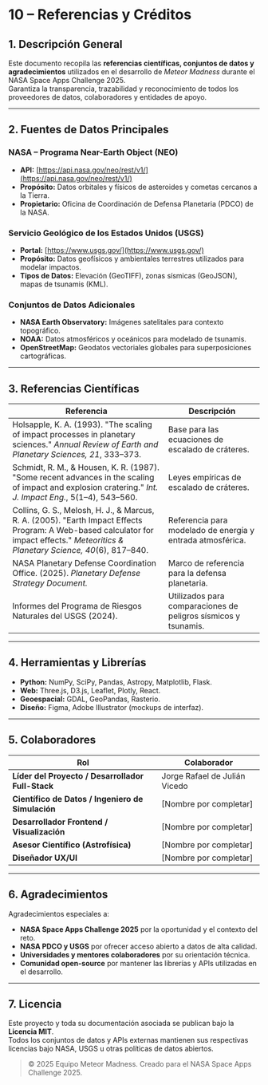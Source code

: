 # 10 – Referencias y Créditos

## 1. Descripción General

Este documento recopila las **referencias científicas, conjuntos de datos y agradecimientos** utilizados en el desarrollo de *Meteor Madness* durante el NASA Space Apps Challenge 2025.  
Garantiza la transparencia, trazabilidad y reconocimiento de todos los proveedores de datos, colaboradores y entidades de apoyo.

---

## 2. Fuentes de Datos Principales

### NASA – Programa Near-Earth Object (NEO)
- **API:** [https://api.nasa.gov/neo/rest/v1/](https://api.nasa.gov/neo/rest/v1/)  
- **Propósito:** Datos orbitales y físicos de asteroides y cometas cercanos a la Tierra.  
- **Propietario:** Oficina de Coordinación de Defensa Planetaria (PDCO) de la NASA.  

### Servicio Geológico de los Estados Unidos (USGS)
- **Portal:** [https://www.usgs.gov/](https://www.usgs.gov/)  
- **Propósito:** Datos geofísicos y ambientales terrestres utilizados para modelar impactos.  
- **Tipos de Datos:** Elevación (GeoTIFF), zonas sísmicas (GeoJSON), mapas de tsunamis (KML).  

### Conjuntos de Datos Adicionales
- **NASA Earth Observatory:** Imágenes satelitales para contexto topográfico.  
- **NOAA:** Datos atmosféricos y oceánicos para modelado de tsunamis.  
- **OpenStreetMap:** Geodatos vectoriales globales para superposiciones cartográficas.  

---

## 3. Referencias Científicas

| Referencia | Descripción |
|-------------|--------------|
| Holsapple, K. A. (1993). "The scaling of impact processes in planetary sciences." *Annual Review of Earth and Planetary Sciences, 21*, 333–373. | Base para las ecuaciones de escalado de cráteres. |
| Schmidt, R. M., & Housen, K. R. (1987). "Some recent advances in the scaling of impact and explosion cratering." *Int. J. Impact Eng.*, 5(1–4), 543–560. | Leyes empíricas de escalado de cráteres. |
| Collins, G. S., Melosh, H. J., & Marcus, R. A. (2005). "Earth Impact Effects Program: A Web-based calculator for impact effects." *Meteoritics & Planetary Science, 40*(6), 817–840. | Referencia para modelado de energía y entrada atmosférica. |
| NASA Planetary Defense Coordination Office. (2025). *Planetary Defense Strategy Document.* | Marco de referencia para la defensa planetaria. |
| Informes del Programa de Riesgos Naturales del USGS (2024). | Utilizados para comparaciones de peligros sísmicos y tsunamis. |

---

## 4. Herramientas y Librerías

- **Python:** NumPy, SciPy, Pandas, Astropy, Matplotlib, Flask.  
- **Web:** Three.js, D3.js, Leaflet, Plotly, React.  
- **Geoespacial:** GDAL, GeoPandas, Rasterio.  
- **Diseño:** Figma, Adobe Illustrator (mockups de interfaz).  

---

## 5. Colaboradores

| Rol | Colaborador |
|------|--------------|
| **Líder del Proyecto / Desarrollador Full-Stack** | Jorge Rafael de Julián Vicedo |
| **Científico de Datos / Ingeniero de Simulación** | [Nombre por completar] |
| **Desarrollador Frontend / Visualización** | [Nombre por completar] |
| **Asesor Científico (Astrofísica)** | [Nombre por completar] |
| **Diseñador UX/UI** | [Nombre por completar] |

---

## 6. Agradecimientos

Agradecimientos especiales a:
- **NASA Space Apps Challenge 2025** por la oportunidad y el contexto del reto.  
- **NASA PDCO y USGS** por ofrecer acceso abierto a datos de alta calidad.  
- **Universidades y mentores colaboradores** por su orientación técnica.  
- **Comunidad open-source** por mantener las librerías y APIs utilizadas en el desarrollo.  

---

## 7. Licencia

Este proyecto y toda su documentación asociada se publican bajo la **Licencia MIT**.  
Todos los conjuntos de datos y APIs externas mantienen sus respectivas licencias bajo NASA, USGS u otras políticas de datos abiertos.

> © 2025 Equipo Meteor Madness. Creado para el NASA Space Apps Challenge 2025.

